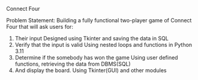 Connect Four

Problem Statement:
Building a fully functional two-player game of Connect Four that will ask users for: 
1.  Their input
	  Designed using Tkinter and saving the data in SQL
2.  Verify that the input is valid
	  Using nested loops and functions in Python 3.11
3.  Determine if the somebody has won the game
	  Using user defined functions, retrieving the data from DBMS(SQL)
4.  And display the board. 
	  Using Tkinter(GUI) and other modules 
